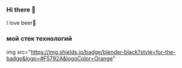 ### Hi there 👋
I love beer🍺
### мой  стек технологий 
img src="https://img.shields.io/badge/blender-black?style=for-the-badge&logo=#F5792A&logoColor=Orangе"
